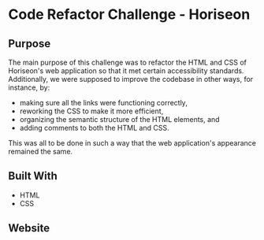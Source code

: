 # Code Refactor Challenge - Horiseon

## Purpose
The main purpose of this challenge was to refactor the HTML and CSS of Horiseon's web application so that it met certain accessibility standards. Additionally, we were supposed to improve the codebase in other ways, for instance, by:

* making sure all the links were functioning correctly,
* reworking the CSS to make it more efficient, 
* organizing the semantic structure of the HTML elements, and
* adding comments to both the HTML and CSS.

This was all to be done in such a way that the web application's appearance remained the same.

## Built With
* HTML
* CSS

## Website
